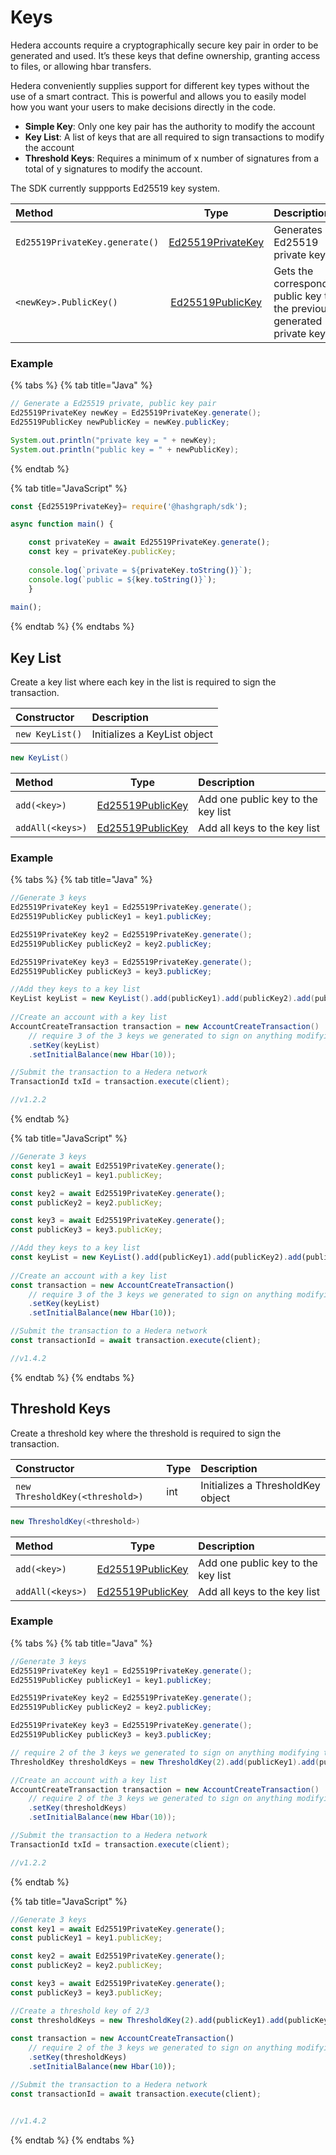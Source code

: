 # Keys

Hedera accounts require a cryptographically secure key pair in order to be generated and used. It’s these keys that define ownership, granting access to files, or allowing hbar transfers. 

Hedera conveniently supplies support for different key types without the use of a smart contract. This is powerful and allows you to easily model how you want your users to make decisions directly in the code. 

* **Simple Key**: Only one key pair has the authority to modify the account 
* **Key List**: A list of keys that are all required to sign transactions to modify the account
* **Threshold Keys**: Requires a minimum of x number of signatures from a total of y signatures to modify the account.

The SDK currently suppports Ed25519 key system. 

| **Method** | Type | Description |
| :--- | :---: | :--- |
| `Ed25519PrivateKey.generate()` | [Ed25519PrivateKey](https://github.com/hashgraph/hedera-sdk-java/blob/master/src/main/java/com/hedera/hashgraph/sdk/crypto/ed25519/Ed25519PrivateKey.java) | Generates a Ed25519 private key |
| `<newKey>.PublicKey()` | [Ed25519PublicKey](https://github.com/hashgraph/hedera-sdk-java/blob/master/src/main/java/com/hedera/hashgraph/sdk/crypto/ed25519/Ed25519PublicKey.java) | Gets the corresponding public key to the previously generated private key |

### Example

{% tabs %}
{% tab title="Java" %}
```java
// Generate a Ed25519 private, public key pair
Ed25519PrivateKey newKey = Ed25519PrivateKey.generate();
Ed25519PublicKey newPublicKey = newKey.publicKey;

System.out.println("private key = " + newKey);
System.out.println("public key = " + newPublicKey);
```
{% endtab %}

{% tab title="JavaScript" %}
```javascript
const {Ed25519PrivateKey}= require('@hashgraph/sdk');

async function main() {

    const privateKey = await Ed25519PrivateKey.generate();
    const key = privateKey.publicKey;
    
    console.log(`private = ${privateKey.toString()}`);
    console.log(`public = ${key.toString()}`);
    }
    
main();
```
{% endtab %}
{% endtabs %}

## Key List

Create a key list where each key in the list is required to sign the transaction.

| Constructor | Description |
| :--- | :--- |
| `new KeyList()` | Initializes a KeyList object |

```java
new KeyList()
```

| **Method** | Type | Description |
| :--- | :---: | :--- |
| `add(<key>)` | [Ed25519PublicKey](https://github.com/hashgraph/hedera-sdk-java/blob/master/src/main/java/com/hedera/hashgraph/sdk/crypto/ed25519/Ed25519PublicKey.java) | Add one public key to the key list |
| `addAll(<keys>)` | [Ed25519PublicKey](https://github.com/hashgraph/hedera-sdk-java/blob/master/src/main/java/com/hedera/hashgraph/sdk/crypto/ed25519/Ed25519PublicKey.java) | Add all keys to the key list |

### Example

{% tabs %}
{% tab title="Java" %}
```java
//Generate 3 keys
Ed25519PrivateKey key1 = Ed25519PrivateKey.generate();
Ed25519PublicKey publicKey1 = key1.publicKey;

Ed25519PrivateKey key2 = Ed25519PrivateKey.generate();
Ed25519PublicKey publicKey2 = key2.publicKey;

Ed25519PrivateKey key3 = Ed25519PrivateKey.generate();
Ed25519PublicKey publicKey3 = key3.publicKey;

//Add they keys to a key list
KeyList keyList = new KeyList().add(publicKey1).add(publicKey2).add(publicKey3);
 
//Create an account with a key list       
AccountCreateTransaction transaction = new AccountCreateTransaction()
    // require 3 of the 3 keys we generated to sign on anything modifying this account
    .setKey(keyList)
    .setInitialBalance(new Hbar(10));

//Submit the transaction to a Hedera network
TransactionId txId = transaction.execute(client);

//v1.2.2
```
{% endtab %}

{% tab title="JavaScript" %}
```javascript
//Generate 3 keys
const key1 = await Ed25519PrivateKey.generate();
const publicKey1 = key1.publicKey;

const key2 = await Ed25519PrivateKey.generate();
const publicKey2 = key2.publicKey;

const key3 = await Ed25519PrivateKey.generate();
const publicKey3 = key3.publicKey;

//Add they keys to a key list
const keyList = new KeyList().add(publicKey1).add(publicKey2).add(publicKey3);
 
//Create an account with a key list       
const transaction = new AccountCreateTransaction()
    // require 3 of the 3 keys we generated to sign on anything modifying this account
    .setKey(keyList)
    .setInitialBalance(new Hbar(10));

//Submit the transaction to a Hedera network
const transactionId = await transaction.execute(client);

//v1.4.2
```
{% endtab %}
{% endtabs %}

## Threshold Keys

Create a threshold key where the threshold is required to sign the transaction.

| Constructor | Type | Description |
| :--- | :--- | :--- |
| `new ThresholdKey(<threshold>)` | int | Initializes a ThresholdKey object |

```java
new ThresholdKey(<threshold>)
```

| **Method** | Type | Description |
| :--- | :---: | :--- |
| `add(<key>)` | [Ed25519PublicKey](https://github.com/hashgraph/hedera-sdk-java/blob/master/src/main/java/com/hedera/hashgraph/sdk/crypto/ed25519/Ed25519PublicKey.java) | Add one public key to the key list |
| `addAll(<keys>)` | [Ed25519PublicKey](https://github.com/hashgraph/hedera-sdk-java/blob/master/src/main/java/com/hedera/hashgraph/sdk/crypto/ed25519/Ed25519PublicKey.java) | Add all keys to the key list |

### Example

{% tabs %}
{% tab title="Java" %}
```java
//Generate 3 keys
Ed25519PrivateKey key1 = Ed25519PrivateKey.generate();
Ed25519PublicKey publicKey1 = key1.publicKey;

Ed25519PrivateKey key2 = Ed25519PrivateKey.generate();
Ed25519PublicKey publicKey2 = key2.publicKey;

Ed25519PrivateKey key3 = Ed25519PrivateKey.generate();
Ed25519PublicKey publicKey3 = key3.publicKey;

// require 2 of the 3 keys we generated to sign on anything modifying this account
ThresholdKey thresholdKeys = new ThresholdKey(2).add(publicKey1).add(publicKey2).add(publicKey3);

//Create an account with a key list       
AccountCreateTransaction transaction = new AccountCreateTransaction()
    // require 2 of the 3 keys we generated to sign on anything modifying this account
    .setKey(thresholdKeys)
    .setInitialBalance(new Hbar(10));

//Submit the transaction to a Hedera network
TransactionId txId = transaction.execute(client);

//v1.2.2
```
{% endtab %}

{% tab title="JavaScript" %}
```javascript
//Generate 3 keys
const key1 = await Ed25519PrivateKey.generate();
const publicKey1 = key1.publicKey;

const key2 = await Ed25519PrivateKey.generate();
const publicKey2 = key2.publicKey;

const key3 = await Ed25519PrivateKey.generate();
const publicKey3 = key3.publicKey;

//Create a threshold key of 2/3
const thresholdKeys = new ThresholdKey(2).add(publicKey1).add(publicKey2).add(publicKey3);     
    
const transaction = new AccountCreateTransaction()
    // require 2 of the 3 keys we generated to sign on anything modifying this account
    .setKey(thresholdKeys)
    .setInitialBalance(new Hbar(10));

//Submit the transaction to a Hedera network
const transactionId = await transaction.execute(client);


//v1.4.2
```
{% endtab %}
{% endtabs %}

## 

